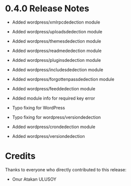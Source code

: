 0.4.0 Release Notes
====================

- Added wordpress/xmlrpcdedection module

 
- Added wordpress/uploadsdedection module

 
- Added wordpress/themesdedection module

 
- Added wordpress/readmededection module

 
- Added wordpress/pluginsdedection module

 
- Added wordpress/includesdedection module

 
- Added wordpress/forgottenpassdedection module

 
- Added wordpress/feeddedection module

 
- Added module info for required key error

 
- Typo fixing for WordPress

 
- Typo fixing for wordpress/versiondedection

 
- Added wordpress/crondedection module

 
- Added wordpress/versiondedection

Credits
=======

Thanks to everyone who directly contributed to this release:

- Onur Atakan ULUSOY
